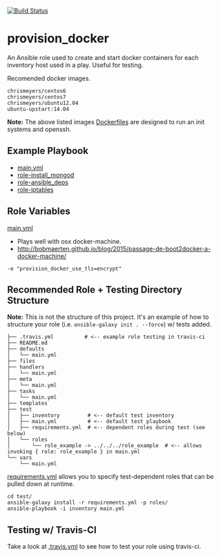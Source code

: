[![Build Status](https://travis-ci.org/chrismeyersfsu/provision_docker.svg?branch=master)](https://travis-ci.org/chrismeyersfsu/provision_docker)


# provision_docker 
An Ansible role used to create and start docker containers for each inventory host used in a play. Useful for testing.

Recomended docker images.
```
chrismeyers/centos6
chrismeyers/centos7
chrismeyers/ubuntu12.04
ubuntu-upstart:14.04
```
**Note:** The above listed images [Dockerfiles](https://github.com/chrismeyersfsu/provision_docker/blob/master/files/) are designed to run an init systems and openssh.

## Example Playbook

* [main.yml](https://github.com/chrismeyersfsu/provision_docker/blob/master/test/main.yml)
* [role-install_mongod](https://github.com/chrismeyersfsu/role-install_mongod)
* [role-ansible_deps](https://github.com/chrismeyersfsu/role-ansible_deps)
* [role-iptables](https://github.com/chrismeyersfsu/role-iptables)


## Role Variables
[main.yml](https://github.com/chrismeyersfsu/provision_docker/blob/master/defaults/main.yml)

* Plays well with osx docker-machine. 
* http://bobmaerten.github.io/blog/2015/passage-de-boot2docker-a-docker-machine/
```
-e "provision_docker_use_tls=encrypt"
```

## Recommended Role + Testing Directory Structure
**Note:** This is not the structure of this project. It's an example of how to structure your role (i.e. `ansible-galaxy init . --force`) w/ tests added.
```
├── .travis.yml          # <-- example role testing in travis-ci
├── README.md
├── defaults
│   └── main.yml
├── files
├── handlers
│   └── main.yml
├── meta
│   └── main.yml
├── tasks
│   └── main.yml
├── templates
├── test
│   ├── inventory         # <-- default test inventory
│   ├── main.yml          # <-- default test playbook
│   ├── requirements.yml  # <-- dependent roles during test (see below)
│   └── roles
│       └── role_example -> ../../../role_example  # <-- allows invoking { role: role_example } in main.yml
└── vars
    └── main.yml
```

[requirements.yml](https://github.com/chrismeyersfsu/provision_docker/blob/master/test/requirements.yml) allows you to specify test-dependent roles that can be pulled down at runtime.
```
cd test/
ansible-galaxy install -r requirements.yml -p roles/
ansible-playbook -i inventory main.yml
```

## Testing w/ Travis-CI
Take a look at [.travis.yml](https://github.com/chrismeyersfsu/provision_docker/blob/master/.travis.yml) to see how to test your role using travis-ci.
